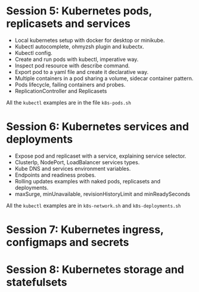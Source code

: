 # Session 5: Kubernetes pods, replicasets and services

- Local kubernetes setup with docker for desktop or minikube.
- Kubectl autocomplete, ohmyzsh plugin and kubectx.
- Kubectl config.
- Create and run pods with kubectl, imperative way.
- Inspect pod resource with describe command.
- Export pod to a yaml file and create it declarative way.
- Multiple containers in a pod sharing a volume, sidecar container pattern.
- Pods lifecycle, failing containers and probes.
- ReplicationController and Replicasets

All the `kubectl` examples are in the file `k8s-pods.sh`

# Session 6: Kubernetes services and deployments

- Expose pod and replicaset with a service, explaining service selector.
- ClusterIp, NodePort, LoadBalancer services types.
- Kube DNS and services environment variables.
- Endpoints and readiness probes.
- Rolling updates examples with naked pods, replicasets and deployments.
- maxSurge, minUnavailable, revisionHistoryLimit and minReadySeconds

All the `kubectl` examples are in `k8s-network.sh` and `k8s-deployments.sh`

# Session 7: Kubernetes ingress, configmaps and secrets

# Session 8: Kubernetes storage and statefulsets
